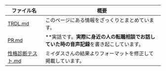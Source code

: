 |ファイル名|概要|
|---|---|
|[TRDL.md](TRDL.md)|このページにある情報をざっくりとまとめています。|
|[PR.md](PR.md)|**実話です。**実際に身近の人の転職相談でお話していた時の音声記録**を書き起こしています。|
|[性格診断テスト.md](性格診断テスト.md)|ミイダスさんの結果よりフォーマットを修正して掲載しています。|
